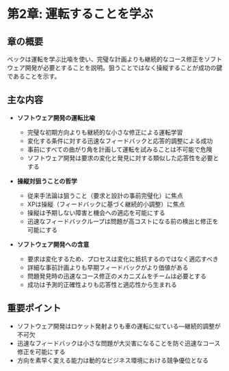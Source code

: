 # 第2章: 運転することを学ぶ

## 章の概要
ベックは運転を学ぶ比喩を使い、完璧な計画よりも継続的なコース修正をソフトウェア開発が必要とすることを説明。狙うことではなく操縦することが成功の鍵であることを示す。

## 主な内容
- **ソフトウェア開発の運転比喩**
  - 完璧な初期方向よりも継続的な小さな修正による運転学習
  - 変化する条件に対する迅速なフィードバックと応答的調整による成功
  - 事前にすべての曲がり角を計画して運転を試みることは不可能で危険
  - ソフトウェア開発は要求の変化と発見に対する類似した応答性を必要とする

- **操縦対狙うことの哲学**
  - 従来手法論は狙うこと（要求と設計の事前完璧化）に焦点
  - XPは操縦（フィードバックに基づく継続的小調整）に焦点
  - 操縦は予期しない障害と機会への適応を可能にする
  - 迅速なフィードバックループは問題が高コストになる前の検出と修正を可能にする

- **ソフトウェア開発への含意**
  - 要求は変化するため、プロセスは変化に抵抗するのではなく適応すべき
  - 詳細な事前計画よりも早期フィードバックがより価値がある
  - 問題発見時の迅速なコース修正のメカニズムをチームは必要とする
  - 成功は予測的正確性よりも応答性と適応性から生まれる

## 重要ポイント
- ソフトウェア開発はロケット発射よりも車の運転に似ている—継続的調整が不可欠
- 迅速なフィードバックは小さな問題が大災害になることを防ぐ迅速なコース修正を可能にする
- 方向を素早く変える能力は動的なビジネス環境における競争優位となる
